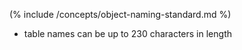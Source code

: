 (% include /concepts/object-naming-standard.md %)
* table names can be up to 230 characters in length
